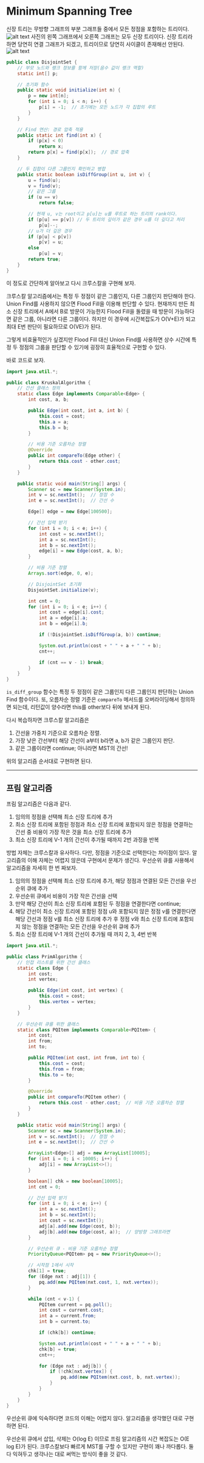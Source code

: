 # Minimum Spanning Tree

신장 트리는 무방향 그래프의 부분 그래프들 중에서 모든 정점을 포함하는 트리이다.
![alt text](images/MST1.png)
사진의 왼쪽 그래프에서 오른쪽 그래프는 모두 신장 트리이다. 신장 트리라 하면 당연히 연결 그래프가 되겠고, 트리이므로 당연히 사이클이 존재해선 안된다.
![alt text](images/MST2.png)

```java
public class DisjointSet {
    // 부모 노드와 랭크 정보를 함께 저장(음수 값이 랭크 역할)
    static int[] p;

    // 초기화 함수
    public static void initialize(int n) {
        p = new int[n];
        for (int i = 0; i < n; i++) {
            p[i] = -1;  // 초기에는 모든 노드가 각 집합의 루트
        }
    }

    // Find 연산: 경로 압축 적용
    public static int find(int x) {
        if (p[x] < 0)
            return x;
        return p[x] = find(p[x]);  // 경로 압축
    }

    // 두 집합이 다른 그룹인지 확인하고 병합
    public static boolean isDiffGroup(int u, int v) {
        u = find(u);
        v = find(v);
        // 같은 그룹
        if (u == v)
            return false;

        // 현재 u, v는 root이고 p[u]는 u를 루트로 하는 트리의 rank이다.
        if (p[u] == p[v]) // 두 트리의 깊이가 같은 경우 u를 더 깊다고 처리
            p[u]--;
        // u가 더 깊은 경우
        if (p[u] < p[v])
            p[v] = u;
        else
            p[u] = v;
        return true;
    }
}
```

이 정도로 간단하게 알아보고 다시 크루스칼을 구현해 보자.

크루스칼 알고리즘에서는 특정 두 정점이 같은 그룹인지, 다른 그룹인지 판단해야 한다. Union Find를 사용하지 않으면 Flood Fill을 이용해 판단할 수 있다. 현재까지 만든 최소 신장 트리에서 A에서 B로 방문이 가능한지 Flood Fill을 돌렸을 때 방문이 가능하다면 같은 그룹, 아니라면 다른 그룹이다. 하지만 이 경우에 시간복잡도가 O(V+E)가 되고 최대 E번 판단이 필요하므로 O(VE)가 된다.

그렇게 비효율적인가 싶겠지만 Flood Fill 대신 Union Find를 사용하면 상수 시간에 특정 두 정점의 그룹을 판단할 수 있기에 굉장히 효율적으로 구현할 수 있다.

바로 코드로 보자.

```java
import java.util.*;

public class KruskalAlgorithm {
    // 간선 클래스 정의
    static class Edge implements Comparable<Edge> {
        int cost, a, b;

        public Edge(int cost, int a, int b) {
            this.cost = cost;
            this.a = a;
            this.b = b;
        }

        // 비용 기준 오름차순 정렬
        @Override
        public int compareTo(Edge other) {
            return this.cost - other.cost;
        }
    }

    public static void main(String[] args) {
        Scanner sc = new Scanner(System.in);
        int v = sc.nextInt();  // 정점 수
        int e = sc.nextInt();  // 간선 수

        Edge[] edge = new Edge[100500];

        // 간선 입력 받기
        for (int i = 0; i < e; i++) {
            int cost = sc.nextInt();
            int a = sc.nextInt();
            int b = sc.nextInt();
            edge[i] = new Edge(cost, a, b);
        }

        // 비용 기준 정렬
        Arrays.sort(edge, 0, e);

        // DisjointSet 초기화
        DisjointSet.initialize(v);

        int cnt = 0;
        for (int i = 0; i < e; i++) {
            int cost = edge[i].cost;
            int a = edge[i].a;
            int b = edge[i].b;

            if (!DisjointSet.isDiffGroup(a, b)) continue;

            System.out.println(cost + " " + a + " " + b);
            cnt++;

            if (cnt == v - 1) break;
        }
    }
}
```

`is_diff_group` 함수는 특정 두 정점이 같은 그룹인지 다른 그룹인지 판단하는 Union Find 함수이다. 또, 오름차순 정렬 기준은 `compareTo` 메서드를 오버라이딩해서 정의하면 되는데, 리턴값이 양수라면 this를 other보다 뒤에 보내게 된다.

다시 복습하자면 크루스칼 알고리즘은

1. 간선을 가중치 기준으로 오름차순 정렬.
2. 가장 낮은 간선부터 해당 간선이 a부터 b라면 a, b가 같은 그룹인지 판단.
3. 같은 그룹이라면 continue; 아니라면 MST의 간선!

위의 알고리즘 순서대로 구현하면 된다.

---

## 프림 알고리즘

프림 알고리즘은 다음과 같다.

1. 임의의 정점을 선택해 최소 신장 트리에 추가
2. 최소 신장 트리에 포함된 정점과 최소 신장 트리에 포함되지 않은 정점을 연결하는 간선 중 비용이 가장 작은 것을 최소 신장 트리에 추가
3. 최소 신장 트리에 V-1 개의 간선이 추가될 때까지 2번 과정을 반복

방법 자체는 크루스칼과 유사하다. 다만, 정점을 기준으로 선택한다는 차이점이 있다. 알고리즘의 이해 자체는 어렵지 않은데 구현에서 문제가 생긴다. 우선순위 큐를 사용해서 알고리즘을 자세히 한 번 짜보자.

1. 임의의 정점을 선택해 최소 신장 트리에 추가, 해당 정점과 연결된 모든 간선을 우선순위 큐에 추가
2. 우선순위 큐에서 비용이 가장 작은 간선을 선택
3. 만약 해당 간선이 최소 신장 트리에 포함된 두 정점을 연결한다면 continue;
4. 해당 간선이 최소 신장 트리에 포함된 정점 u와 포함되지 않은 정점 v를 연결한다면 해당 간선과 정점 v를 최소 신장 트리에 추가 후 정점 v와 최소 신장 트리에 포함되지 않는 정점을 연결하는 모든 간선을 우선순위 큐에 추가
5. 최소 신장 트리에 V-1 개의 간선이 추가될 때 까지 2, 3, 4번 반복

```java
import java.util.*;

public class PrimAlgorithm {
    // 인접 리스트를 위한 간선 클래스
    static class Edge {
        int cost;
        int vertex;

        public Edge(int cost, int vertex) {
            this.cost = cost;
            this.vertex = vertex;
        }
    }

    // 우선순위 큐를 위한 클래스
    static class PQItem implements Comparable<PQItem> {
        int cost;
        int from;
        int to;

        public PQItem(int cost, int from, int to) {
            this.cost = cost;
            this.from = from;
            this.to = to;
        }

        @Override
        public int compareTo(PQItem other) {
            return this.cost - other.cost;  // 비용 기준 오름차순 정렬
        }
    }

    public static void main(String[] args) {
        Scanner sc = new Scanner(System.in);
        int v = sc.nextInt();  // 정점 수
        int e = sc.nextInt();  // 간선 수

        ArrayList<Edge>[] adj = new ArrayList[10005];
        for (int i = 0; i < 10005; i++) {
            adj[i] = new ArrayList<>();
        }

        boolean[] chk = new boolean[10005];
        int cnt = 0;

        // 간선 입력 받기
        for (int i = 0; i < e; i++) {
            int a = sc.nextInt();
            int b = sc.nextInt();
            int cost = sc.nextInt();
            adj[a].add(new Edge(cost, b));
            adj[b].add(new Edge(cost, a));  // 양방향 그래프라면
        }

        // 우선순위 큐 - 비용 기준 오름차순 정렬
        PriorityQueue<PQItem> pq = new PriorityQueue<>();

        // 시작점 1에서 시작
        chk[1] = true;
        for (Edge nxt : adj[1]) {
            pq.add(new PQItem(nxt.cost, 1, nxt.vertex));
        }

        while (cnt < v-1) {
            PQItem current = pq.poll();
            int cost = current.cost;
            int a = current.from;
            int b = current.to;

            if (chk[b]) continue;

            System.out.println(cost + " " + a + " " + b);
            chk[b] = true;
            cnt++;

            for (Edge nxt : adj[b]) {
                if (!chk[nxt.vertex]) {
                    pq.add(new PQItem(nxt.cost, b, nxt.vertex));
                }
            }
        }
    }
}
```

우선순위 큐에 익숙하다면 코드의 이해는 어렵지 않다. 알고리즘을 생각했던 대로 구현하면 된다.

우선순위 큐에서 삽입, 삭제는 O(log E) 이므로 프림 알고리즘의 시간 복잡도는 O(E log E)가 된다. 크루스칼보다 빠르게 MST를 구할 수 있지만 구현이 꽤나 까다롭다. 둘 다 익혀두고 생각나는 대로 써먹는 방식이 좋을 것 같다.
